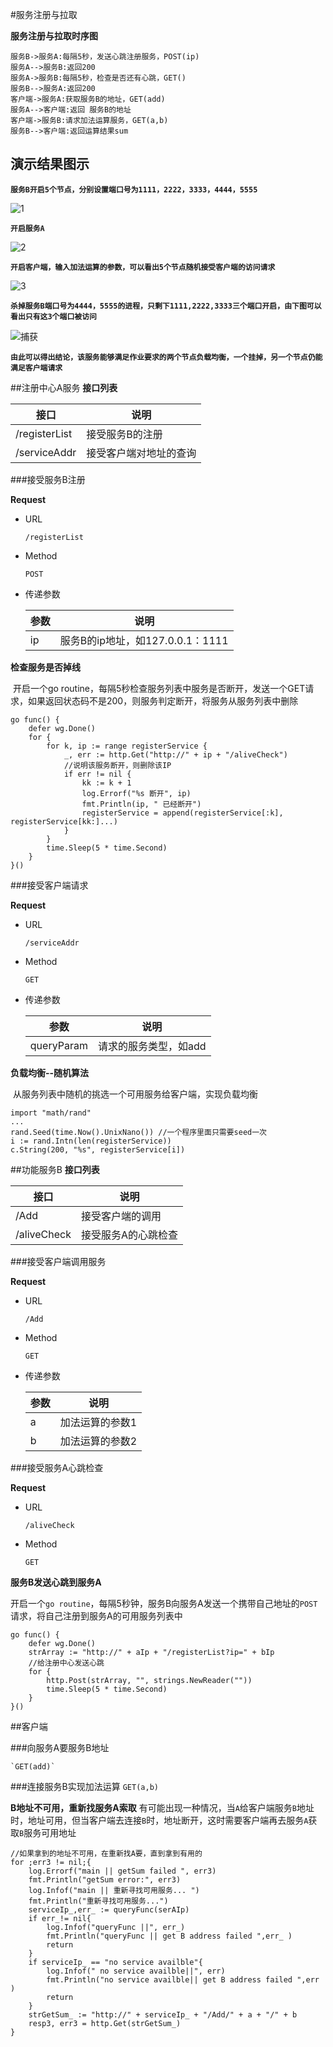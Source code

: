 #服务注册与拉取

**服务注册与拉取时序图**

```sequence
服务B->服务A:每隔5秒，发送心跳注册服务，POST(ip)
服务A-->服务B:返回200
服务A->服务B:每隔5秒，检查是否还有心跳，GET()
服务B-->服务A:返回200
客户端->服务A:获取服务B的地址，GET(add)
服务A-->客户端:返回 服务B的地址
客户端->服务B:请求加法运算服务，GET(a,b)
服务B-->客户端:返回运算结果sum
```

## 演示结果图示
**`服务B开启5个节点，分别设置端口号为1111，2222，3333，4444，5555`**

![1](./image/服务B.png)

**`开启服务A`**

![2](./image/服务A.png)

**`开启客户端，输入加法运算的参数，可以看出5个节点随机接受客户端的访问请求`**

![3](./image/客户端.png)

**`杀掉服务B端口号为4444，5555的进程，只剩下1111,2222,3333三个端口开启，由下图可以看出只有这3个端口被访问`**

![捕获](./image/负载均衡.PNG)

**`由此可以得出结论，该服务能够满足作业要求的两个节点负载均衡，一个挂掉，另一个节点仍能满足客户端请求`**

##注册中心A服务
**接口列表**

|接口|说明|
|----|-----|
|/registerList|接受服务B的注册|
|/serviceAddr|接受客户端对地址的查询|

###接受服务B注册

**Request**

- URL

	```http
	/registerList
	```
- Method

	`POST`
	
- 传递参数

	|参数|说明|
	|---|----|
	|ip|服务B的ip地址，如127.0.0.1：1111|
	
**检查服务是否掉线**

​	开启一个go routine，每隔5秒检查服务列表中服务是否断开，发送一个GET请求，如果返回状态码不是200，则服务判定断开，将服务从服务列表中删除
	

	go func() {
		defer wg.Done()
		for {
			for k, ip := range registerService {
				_, err := http.Get("http://" + ip + "/aliveCheck")
				//说明该服务断开，则删除该IP
				if err != nil {
					kk := k + 1
					log.Errorf("%s 断开", ip)
					fmt.Println(ip, " 已经断开")
					registerService = append(registerService[:k], registerService[kk:]...)
				}
			}
			time.Sleep(5 * time.Second)
		}
	}()


###接受客户端请求

**Request**

- URL

	```http
	/serviceAddr
	```
- Method

	`GET`
	
- 传递参数

	|参数|说明|
	|---|----|
	|queryParam|请求的服务类型，如add|
	
**负载均衡--随机算法**

​	从服务列表中随机的挑选一个可用服务给客户端，实现负载均衡


	import "math/rand"
	...
	rand.Seed(time.Now().UnixNano()) //一个程序里面只需要seed一次
	i := rand.Intn(len(registerService))
	c.String(200, "%s", registerService[i])

##功能服务B
**接口列表**

|接口|说明|
|----|-----|
|/Add|接受客户端的调用|
|/aliveCheck|接受服务A的心跳检查|

###接受客户端调用服务

**Request**

- URL

	```http
	/Add
	```
- Method

	`GET`
	
- 传递参数

	|参数|说明|
	|---|----|
	|a|加法运算的参数1|
	|b|加法运算的参数2|
	

###接受服务A心跳检查

**Request**

- URL

	```http
	/aliveCheck
	```
- Method

	`GET`
	
**服务B发送心跳到服务A**

​	开启一个`go routine`，每隔5秒钟，服务B向服务A发送一个携带自己地址的`POST`请求，将自己注册到服务A的可用服务列表中


	go func() {
		defer wg.Done()
		strArray := "http://" + aIp + "/registerList?ip=" + bIp
		//给注册中心发送心跳
		for {
			http.Post(strArray, "", strings.NewReader(""))
			time.Sleep(5 * time.Second)
		}
	}()

##客户端

###向服务A要服务B地址

	`GET(add)`

###连接服务B实现加法运算
	`GET(a,b)`

**B地址不可用，重新找服务A索取**
	有可能出现一种情况，当`A`给客户端服务`B`地址时，地址可用，但当客户端去连接`B`时，地址断开，这时需要客户端再去服务`A`获取`B`服务可用地址
	
	//如果拿到的地址不可用，在重新找A要，直到拿到有用的
	for ;err3 != nil;{
		log.Errorf("main || getSum failed ", err3)
		fmt.Println("getSum error:", err3)
		log.Infof("main || 重新寻找可用服务... ")
		fmt.Println("重新寻找可用服务...")
		serviceIp_,err_ := queryFunc(serAIp)
		if err_!= nil{
			log.Infof("queryFunc ||", err_)
			fmt.Println("queryFunc || get B address failed ",err_ )
			return
		}
		if serviceIp_ == "no service availble"{
			log.Infof(" no service availble||", err)
			fmt.Println("no service availble|| get B address failed ",err )
			return
		}
		strGetSum_ := "http://" + serviceIp_ + "/Add/" + a + "/" + b
		resp3, err3 = http.Get(strGetSum_)
	}


